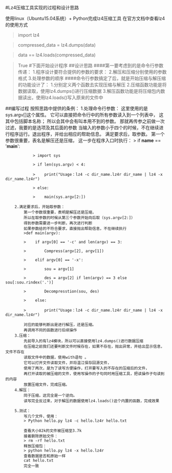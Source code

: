 #Lz4压缩工具实现的过程和设计思路

使用linux（Ubuntu15.04系统）+ Python完成lz4压缩工具
在官方文档中查看lz4的使用方式
> import lz4

> compressed_data = lz4.dumps(data)

> data == lz4.loads(compressed_data)

> True
#下面开始设计程序
##设计思路
    ####第一要考虑到的是命令行参数传递：
       1.程序设计要符合提供的参数的要求：
       2.解压和压缩分别使用的参数格式
       3.处理参数的顺序
    ####命令行参数搞定了后，就是开始压缩与解压缩的功能设计了：
       1.分别定义两个函数去实现压缩与解压
       2.压缩函数功能是将数据读取，使用lz4.dumps()进行压缩数据
       3.解压函数功能是将压缩包内数据读出，使用lz4.loads()写入原来的文件中

##编写过程
    按照思路中提供的条例：
        1.处理命令行参数：
            这里使用的是sys.argv[]这个属性。
            它可以直接把命令行中的所有参数读入到一个列表中，
            这其中包括脚本名称；
            所以会其中会有叫本用不到的参数。
            那就再传参之前做一次过滤，我要的是选项及其后面的参数
            当输入的参数小于四个的时候，不在继续进行程序运行。退出程序，并给出相应的帮助信息。
            满足要求后，取参数。
            第一个参数很重要，表名是解压还是压缩，
            这一步在程序入口时执行：
                > if __name__ == '__main__':

                > import sys

                > if len(sys.argv) < 4:

                >    print("Usage：lz4 -c dir_name.lz4r dir_name | lz4 -x dir_name.lz4r")

                > else:

                >    main(sys.argv[2:])

        2.满足要求后，开始取参数：
            第一个参数很重要，表明是解压还是压缩，
            所以在取参数的时候从第三个参数开始向后取（sys.argv[2:]）
            得到参数需要进一步判断，再次进行判断
            如果参数给的不符合要求，直接抛出帮助信息，不在继续执行
            >def main(argv):

            >    if argv[0] == '-c' and len(argv) == 3:

            >        Compress(argv[2], argv[1])

            >    elif argv[0] == '-x':
            
            >        sou = argv[1]

            >        des = argv[2] if len(argv) == 3 else sou[:sou.rindex('.')]
            
            >        Decompresstion(sou, des)
            
            >    else:
            
            >        print("Usage：lz4 -c dir_name.lz4r dir_name | lz4 -x dir_name.lz4r")

            对应的能够判断出是进行解压，还是压缩。
            再调用不同的函数进行后续操作
        3.压缩：
            先前导入的有lz4模块，所以可以直接使用lz4.dumps()进行数据压缩
            在压缩之前我们还要判断文件时候存在，如果不存在，抛出异常，并给出显示信息，文件不存在
            读取文件中的数据，使用with语句 。
            它可以打开文件读取文件，并将温江保存回源文件，
            使用了两次，是为了读写方便操作，打开要写入的不存在的压缩后的文件，
            再打开读取的被压缩的文件，使用写操作的子句同时用压缩工具，把读操作子句读到的内容
            放置压缩文件，完成压缩。
        4.解压：
            同于压缩，这完全是一个逆向。
            读写完全反过来，对于解压的数据使用lz4.loads()这个内置的函数，完成效果

        5.测试：
            写几个文件，使用：
            > Python hello.py lz4 -c hello.lz4r hello.txt
            
            查看大小82k的文件被压缩至3.7k
            接着删除原始文件：
            > rm -rf hello.txt
            释放压缩包：
            > python hello.py lz4 -x hello.lz4r 
            查看数据是否和原始一样
            cat hello.txt
            完全一致
